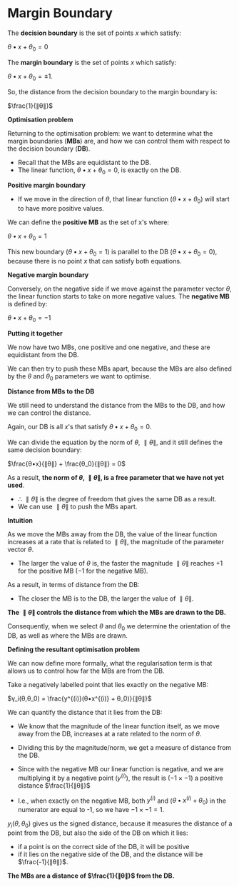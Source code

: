 # Margin Boundary

The **decision boundary** is the set of points $x$ which satisfy:

$θ•x + θ_0 = 0$

The **margin boundary** is the set of points $x$ which satisfy:

$θ•x + θ_0 = ±1$.

So, the distance from the decision boundary to the margin boundary is:

$\frac{1}{∥θ∥}$

**Optimisation problem**

Returning to the optimisation problem: we want to determine what the margin boundaries (**MBs**) are, and how we can control them with respect to the decision boundary (**DB**).

- Recall that the MBs are equidistant to the DB.
- The linear function, $θ•x + θ_0 = 0$, is exactly on the DB.

**Positive margin boundary**

- If we move in the direction of $θ$, that linear function ($θ•x + θ_0$) will start to have more positive values.

We can define the **positive MB** as the set of x's where:

$θ•x + θ_0 = 1$

This new boundary ($θ•x + θ_0 = 1$) is parallel to the DB ($θ•x + θ_0 = 0$), because there is no point $x$ that can satisfy both equations.

**Negative margin boundary**

Conversely, on the negative side if we move against the parameter vector $θ$, the linear function starts to take on more negative values. The **negative MB** is defined by:

$θ•x + θ_0 = -1$

**Putting it together**

We now have two MBs, one positive and one negative, and these are equidistant from the DB.

We can then try to push these MBs apart, because the MBs are also defined by the $θ$ and $θ_0$ parameters we want to optimise.

**Distance from MBs to the DB**

We still need to understand the distance from the MBs to the DB, and how we can control the distance.

Again, our DB is all $x$'s that satisfy $θ•x + θ_0 = 0$.

We can divide the equation by the norm of $θ$, $∥θ∥$, and it still defines the same decision boundary:

$\frac{θ•x}{∥θ∥} + \frac{θ_0}{∥θ∥} = 0$

As a result, **the norm of $θ$, $∥θ∥$, is a free parameter that we have not yet used**.

- $∴$ $∥θ∥$ is the degree of freedom that gives the same DB as a result.
- We can use $∥θ∥$ to push the MBs apart.

**Intuition**

As we move the MBs away from the DB, the value of the linear function increases at a rate that is related to $∥θ∥$, the magnitude of the parameter vector $θ$.

- The larger the value of $θ$ is, the faster the magnitude $∥θ∥$ reaches $+1$ for the positive MB ($-1$ for the negative MB).

As a result, in terms of distance from the DB:

- The closer the MB is to the DB, the larger the value of $∥θ∥$.

**The $∥θ∥$ controls the distance from which the MBs are drawn to the DB.**

Consequently, when we select $θ$ and $θ_0$ we determine the orientation of the DB, as well as where the MBs are drawn.

**Defining the resultant optimisation problem**

We can now define more formally, what the regularisation term is that allows us to control how far the MBs are from the DB.

Take a negatively labelled point that lies exactly on the negative MB:

$γ_i(θ,θ_0) = \frac{y^{(i)}(θ•x^{(i)} + θ_0)}{∥θ∥}$

We can quantify the distance that it lies from the DB:

- We know that the magnitude of the linear function itself, as we move away from the DB, increases at a rate related to the norm of $θ$.
- Dividing this by the magnitude/norm, we get a measure of distance from the DB.
- Since with the negative MB our linear function is negative, and we are multiplying it by a negative point ($y^{(i)}$), the result is ($-1 \times -1$) a positive distance $\frac{1}{∥θ∥}$

- I.e., when exactly on the negative MB, both $y^{(i)}$ and ($θ•x^{(i)} + θ_0$) in the numerator are equal to -1, so we have $-1 \times -1 = 1$.

$y_i(θ,θ_0)$ gives us the signed distance, because it measures the distance of a point from the DB, but also the side of the DB on which it lies:

- if a point is on the correct side of the DB, it will be positive
- if it lies on the negative side of the DB, and the distance will be $\frac{-1}{∥θ∥}$.

**The MBs are a distance of $\frac{1}{∥θ∥}$ from the DB.**
